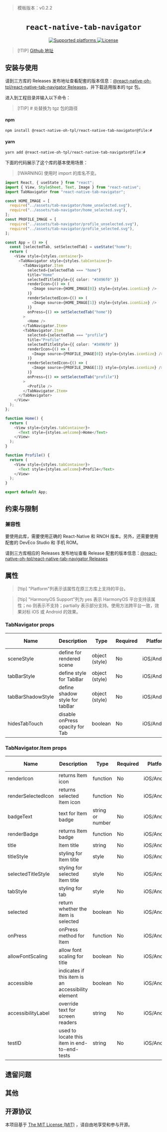 > 模板版本：v0.2.2

<p align="center">
  <h1 align="center"> <code>react-native-tab-navigator</code> </h1>
</p>
<p align="center">
    <a href="https://github.com/ptomasroos/react-native-tab-navigator">
        <img src="https://img.shields.io/badge/platforms-android%20|%20ios%20|%20harmony%20-lightgrey.svg" alt="Supported platforms" />
    </a>
    <a href="https://github.com/ptomasroos/react-native-tab-navigator/blob/master/LICENSE">
        <img src="https://img.shields.io/badge/license-MIT-green.svg" alt="License" />
        <!-- <img src="https://img.shields.io/badge/license-Apache-blue.svg" alt="License" /> -->
    </a>
</p>

> [!TIP] [Github 地址](https://github.com/react-native-oh-library/react-native-tab-navigator)

## 安装与使用

请到三方库的 Releases 发布地址查看配套的版本信息：[@react-native-oh-tpl/react-native-tab-navigator Releases](https://github.com/react-native-oh-library/react-native-tab-navigator/releases)，并下载适用版本的 tgz 包。

进入到工程目录并输入以下命令：

> [!TIP] # 处替换为 tgz 包的路径

<!-- tabs:start -->

#### **npm**

```bash
npm install @react-native-oh-tpl/react-native-tab-navigator@file:#
```

#### **yarn**

```bash
yarn add @react-native-oh-tpl/react-native-tab-navigator@file:#
```

<!-- tabs:end -->

下面的代码展示了这个库的基本使用场景：

> [!WARNING] 使用时 import 的库名不变。

```ts
import React, { useState } from "react";
import { View, StyleSheet, Text, Image } from "react-native";
import TabNavigator from "react-native-tab-navigator";

const HOME_IMAGE = [
  require("../assets/tab-navigator/home_unselected.svg"),
  require("../assets/tab-navigator/home_selected.svg"),
];
const PROFILE_IMAGE = [
  require("../assets/tab-navigator/profile_unselected.svg"),
  require("../assets/tab-navigator/profile_selected.svg"),
];

const App = () => {
  const [selectedTab, setSelectedTab] = useState("home");
  return (
    <View style={styles.container}>
      <TabNavigator style={styles.tabContainer}>
        <TabNavigator.Item
          selected={selectedTab === "home"}
          title="Home"
          selectedTitleStyle={{ color: "#3496f0" }}
          renderIcon={() => (
            <Image source={HOME_IMAGE[0]} style={styles.iconSize} />
          )}
          renderSelectedIcon={() => (
            <Image source={HOME_IMAGE[1]} style={styles.iconSize} />
          )}
          onPress={() => setSelectedTab("home")}
        >
          <Home />
        </TabNavigator.Item>
        <TabNavigator.Item
          selected={selectedTab === "profile"}
          title="Profile"
          selectedTitleStyle={{ color: "#3496f0" }}
          renderIcon={() => (
            <Image source={PROFILE_IMAGE[0]} style={styles.iconSize} />
          )}
          renderSelectedIcon={() => (
            <Image source={PROFILE_IMAGE[1]} style={styles.iconSize} />
          )}
          onPress={() => setSelectedTab("profile")}
        >
          <Profile />
        </TabNavigator.Item>
      </TabNavigator>
    </View>
  );
};

function Home() {
  return (
    <View style={styles.tabContainer}>
      <Text style={styles.welcome}>Home</Text>
    </View>
  );
}

function Profile() {
  return (
    <View style={styles.tabContainer}>
      <Text style={styles.welcome}>Profile</Text>
    </View>
  );
}

export default App;
```

## 约束与限制

### 兼容性

要使用此库，需要使用正确的 React-Native 和 RNOH 版本。另外，还需要使用配套的 DevEco Studio 和 手机 ROM。

请到三方库相应的 Releases 发布地址查看 Release 配套的版本信息：[@react-native-oh-tpl/react-native-tab-navigator Releases](https://github.com/react-native-oh-library/react-native-tab-navigator/releases)

## 属性

> [!tip] "Platform"列表示该属性在原三方库上支持的平台。

> [!tip] "HarmonyOS Support"列为 yes 表示 HarmonyOS 平台支持该属性；no 则表示不支持；partially 表示部分支持。使用方法跨平台一致，效果对标 iOS 或 Android 的效果。

### TabNavigator props

| Name              | Description                     | Type           | Required | Platform    | HarmonyOS Support |
| ----------------- | ------------------------------- | -------------- | -------- | ----------- | ----------------- |
| sceneStyle        | define for rendered scene       | object (style) | No       | iOS/Android | Yes               |
| tabBarStyle       | define style for TabBar         | object (style) | No       | iOS/Android | Yes               |
| tabBarShadowStyle | define shadow style for tabBar  | object (style) | No       | iOS/Android | Yes               |
| hidesTabTouch     | disable onPress opacity for Tab | boolean        | No       | iOS/Android | Yes               |

### TabNavigator.Item props

| Name               | Description                                        | Type             | Required | Platform    | HarmonyOS Support |
| ------------------ | -------------------------------------------------- | ---------------- | -------- | ----------- | ----------------- |
| renderIcon         | returns Item icon                                  | function         | No       | iOS/Android | Yes               |
| renderSelectedIcon | returns selected Item icon                         | function         | No       | iOS/Android | Yes               |
| badgeText          | text for Item badge                                | string or number | No       | iOS/Android | Yes               |
| renderBadge        | returns Item badge                                 | function         | No       | iOS/Android | Yes               |
| title              | Item title                                         | string           | No       | iOS/Android | Yes               |
| titleStyle         | styling for Item title                             | style            | No       | iOS/Android | Yes               |
| selectedTitleStyle | styling for selected Item title                    | style            | No       | iOS/Android | Yes               |
| tabStyle           | styling for tab                                    | style            | No       | iOS/Android | Yes               |
| selected           | return whether the item is selected                | boolean          | No       | iOS/Android | Yes               |
| onPress            | onPress method for Item                            | function         | No       | iOS/Android | Yes               |
| allowFontScaling   | allow font scaling for title                       | boolean          | No       | iOS/Android | Yes               |
| accessible         | indicates if this item is an accessibility element | boolean          | No       | iOS/Android | Yes               |
| accessibilityLabel | override text for screen readers                   | string           | No       | iOS/Android | Yes               |
| testID             | used to locate this item in end-to-end-tests       | string           | No       | iOS/Android | Yes               |

## 遗留问题

## 其他

## 开源协议

本项目基于 [The MIT License (MIT)](https://github.com/ptomasroos/react-native-tab-navigator/blob/master/LICENSE) ，请自由地享受和参与开源。

